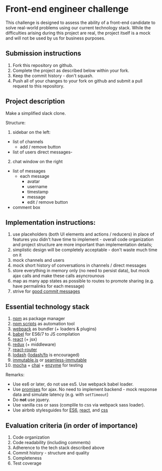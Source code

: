 Front-end engineer challenge
============================
This challenge is designed to assess the ability of a front-end candidate to solve
real-world problems using our current technology stack. While the difficulties
arising during this project are real, the project itself is a mock and will not
be used by us for business purposes.

## Submission instructions
1. Fork this repository on github.
2. Complete the project as described below within your fork.
3. Keep the commit history - don't squash.
4. Push all of your changes to your fork on github and submit a pull request to this repository.

## Project description
Make a simplified slack clone.

Structure:

1. sidebar on the left:
  + list of channels
    + add / remove button
  + list of users direct messages- 
2. chat window on the right
  + list of messages
    + each message
      + avatar
      + username
      + timestamp
      + message
      + edit / remove button
  + comment box

## Implementation instructions:
1. use placeholders (both UI elements and actions / reducers) in place of features you didn't have time to implement - overall code organization and project structure are more important than implementation details;
2. simplistic design will be completely acceptable - don't waste much time on it
3. mock channels and users
4. mock short history of conversations in channels / direct messages
5. store everything in memory only (no need to persist data), but mock ajax calls and make these calls asyncrounous
6. map as many app states as possible to routes to promote sharing (e.g. have permalinks for each message)
7. strive for [good commit messages](https://github.com/erlang/otp/wiki/writing-good-commit-messages)

## Essential technology stack
1. [npm](https://www.npmjs.com) as package manager
2. [npm scripts](https://docs.npmjs.com/misc/scripts) as automation tool
3. [webpack](http://webpack.github.io) as bundler (+ loaders & plugins)
4. [babel](https://babeljs.io) for ES6/7 to JS compilation
5. [react](https://facebook.github.io/react) (+ jsx)
6. [redux](http://redux.js.org) (+ middleware)
7. [react-router](https://github.com/reactjs/react-router)
8. [lodash](https://lodash.com) ([lodash/fp](https://github.com/lodash/lodash/wiki/FP-Guide) is encouraged)
9. [immutable.js](http://facebook.github.io/immutable-js) or [seamless-immutable](https://github.com/rtfeldman/seamless-immutable)
10. [mocha](http://mochajs.org) + [chai](http://chaijs.com) + [enzyme](http://airbnb.io/enzyme/) for testing

Remarks:
+ Use es6 or later, do not use es5. Use webpack babel loader.
+ Use [promises](https://developer.mozilla.org/en-US/docs/Web/JavaScript/Reference/Global_Objects/Promise) for ajax. No need to implement backend - mock response data and simulate latency (e.g. with `setTimeout`)
+ Do **not** use jquery.
+ Use vanilla css or sass (complile to css via webpack sass loader).
+ Use airbnb stylesguides for [ES6](https://github.com/airbnb/javascript),
[react](https://github.com/airbnb/javascript/tree/master/react), and [css](https://github.com/airbnb/css)

## Evaluation criteria (in order of importance)
1. Code organization
2. Code readability (including comments)
3. Adherence to the tech stack described above
4. Commit history - structure and quality
5. Completeness
6. Test coverage
